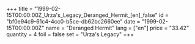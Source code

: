 +++
title = "1999-02-15T00:00:00Z_Urza's_Legacy_Deranged_Hermit_[en]_false"
id = "bf0e94c9-61c4-4cc0-b5ce-db62bc2660ee"
date = "1999-02-15T00:00:00Z"
name = "Deranged Hermit"
lang = ["en"]
price = "33.42"
quantity = 4
foil = false
set = "Urza's Legacy"
+++
